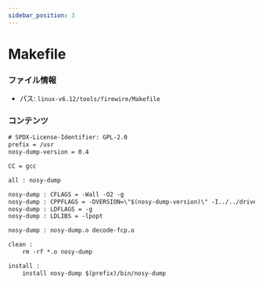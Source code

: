 ```yaml
---
sidebar_position: 3
---
```

# Makefile

### ファイル情報

- パス: `linux-v6.12/tools/firewire/Makefile`

### コンテンツ

```txt
# SPDX-License-Identifier: GPL-2.0
prefix = /usr
nosy-dump-version = 0.4

CC = gcc

all : nosy-dump

nosy-dump : CFLAGS = -Wall -O2 -g
nosy-dump : CPPFLAGS = -DVERSION=\"$(nosy-dump-version)\" -I../../drivers/firewire
nosy-dump : LDFLAGS = -g
nosy-dump : LDLIBS = -lpopt

nosy-dump : nosy-dump.o decode-fcp.o

clean :
	rm -rf *.o nosy-dump

install :
	install nosy-dump $(prefix)/bin/nosy-dump

```

